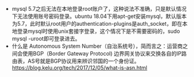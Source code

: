 - mysql 5.7之后无法在本地登录root账户了，这种说法不准确，只是默认情况下无法使用账号密码登录。ubuntu 18.04下用apt-get安装mysql，默认版本为5.7，此时默认root用户的authentication-plugins是auth_socket，即在本地登录mysql时使用unix套接字登录，这个情况下是不需要密码的，sudo mysql -uroot即可登录进去。
- 什么是 Autonomous System Number（自治系统号），简而言之：运营商之间会使用BGP（Border Gateway Protocol) 边界网关协议来交换各自的IP路由表，AS号就是BGP协议用来辨识邻国的一个身份证。<https://blog.kelu.org/tech/2017/12/05/what-is-asn.html>

